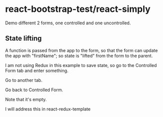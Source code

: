 # react-bootstrap-test/react-simply

Demo different 2 forms, one controlled and one uncontrolled.

## State lifting

A function is passed from the app to the form,
so that the form can update the app with "firstName";
so state is "lifted" from the form to the parent.

I am not using Redux in this example to save state, 
so go to the Controlled Form tab and enter something.

Go to another tab.

Go back to Controlled Form.

Note that it's empty.

I will address this in react-redux-template
